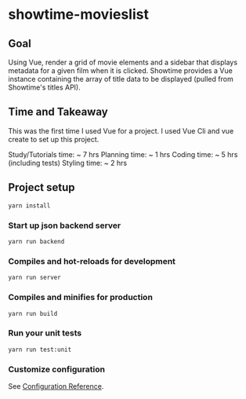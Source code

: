 # showtime-movieslist

## Goal
Using Vue, render a grid of movie elements and a sidebar that displays metadata for a given film when it is clicked. Showtime provides a Vue instance containing the array of title data to be displayed (pulled from Showtime's titles API).

## Time and Takeaway
This was the first time I used Vue for a project. I used Vue Cli and vue create to set up this project.

Study/Tutorials time: ~ 7 hrs
Planning time: ~ 1 hrs
Coding time: ~ 5 hrs (including tests)
Styling time: ~ 2 hrs

## Project setup
```
yarn install
```

### Start up json backend server
```
yarn run backend
```

### Compiles and hot-reloads for development
```
yarn run server
```

### Compiles and minifies for production
```
yarn run build
```

### Run your unit tests
```
yarn run test:unit
```

### Customize configuration
See [Configuration Reference](https://cli.vuejs.org/config/).
